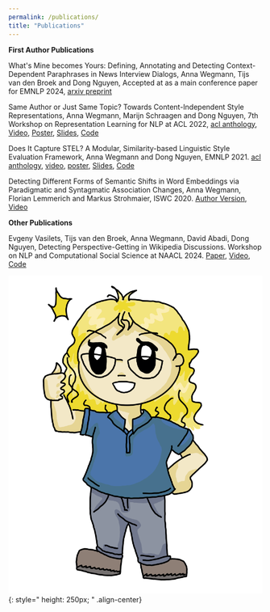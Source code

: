 ```yaml
---
permalink: /publications/
title: "Publications"
---
```


**First Author Publications**  

What's Mine becomes Yours: Defining, Annotating and Detecting Context-Dependent Paraphrases in News Interview Dialogs, Anna Wegmann, Tijs van den Broek and Dong Nguyen, Accepted at as a main conference paper for EMNLP 2024, [arxiv preprint](https://arxiv.org/abs/2404.06670)

Same Author or Just Same Topic? Towards Content-Independent Style Representations, Anna Wegmann, Marijn Schraagen and Dong Nguyen, 7th Workshop on Representation Learning for NLP at ACL 2022, [acl anthology](https://aclanthology.org/2022.repl4nlp-1.26/), [Video](https://www.youtube.com/watch?v=QHW7pfwJ56E), [Poster](https://annawegmann.github.io/pdf/Style-Embedding_Poster.pdf), [Slides](https://annawegmann.github.io/pdf/2022_Style-Embedding_Slides.pdf), [Code](https://github.com/nlpsoc/Style-Embeddings)


Does It Capture STEL? A Modular, Similarity-based Linguistic Style Evaluation Framework, Anna Wegmann and Dong Nguyen, EMNLP 2021. [acl anthology](https://aclanthology.org/2021.emnlp-main.569/), [video](https://www.youtube.com/watch?v=WPbxyOrDK6w), [poster](https://annawegmann.github.io/pdf/STEL-poster.pdf), [Slides](https://annawegmann.github.io/pdf/2021_STEL_slides.pdf), [Code](https://github.com/nlpsoc/stel)


Detecting Different Forms of Semantic Shifts in Word Embeddings via Paradigmatic and Syntagmatic Association Changes, Anna Wegmann, Florian Lemmerich and Markus Strohmaier, ISWC 2020. [Author Version](https://annawegmann.github.io/pdf/Detecting-Different-Forms-of-Semantic-Shift.pdf), [Video](https://www.youtube.com/watch?v=V8M8-8-TteA&feature=emb_logo)


**Other Publications**  

Evgeny Vasilets, Tijs van den Broek, Anna Wegmann, David Abadi, Dong Nguyen, Detecting Perspective-Getting in Wikipedia Discussions. Workshop on NLP and Computational Social Science at NAACL 2024. [Paper](https://aclanthology.org/2024.nlpcss-1.1/), [Video](https://youtu.be/3pSxiFroiBY), [Code](https://osf.io/74kb5/?view_only=c4ad634aff354be2846d8f817232a593)

![drawn Anna presents](/assets/images/me_blue.PNG){: style=" height: 250px; " .align-center}

